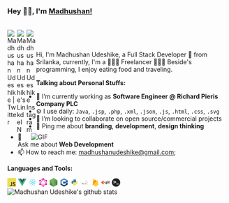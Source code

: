 
<!--
**Madhushanudeshike/MadhushanUdeshike** is a ✨ _special_ ✨ repository because its `README.md` (this file) appears on your GitHub profile.

Here are some ideas to get you started:

- 🔭 I’m currently working on ...
- 🌱 I’m currently learning ...
- 👯 I’m looking to collaborate on ...
- 🤔 I’m looking for help with ...
- 💬 Ask me about ...
- 📫 How to reach me: ...
- 😄 Pronouns: ...
- ⚡ Fun fact: ...
-->

### Hey 👋🏽, I'm [Madhushan!](https://madhushanudeshike.github.io?utm_source=github) 
<!-- ![Profile views](https://gpvc.arturio.dev/madhushanudeshike)
 -->
<br/>


<a href="https://twitter.com/madhushanul">
  <img align="left" alt="Madhushan Udeshike | Twitter" width="22px" src="https://cdn.jsdelivr.net/npm/simple-icons@v3/icons/twitter.svg" />
</a>
<a href="https://www.linkedin.com/in/madhushanul/">
  <img align="left" alt="Madhushan Udeshike's LinkdeIN" width="22px" src="https://cdn.jsdelivr.net/npm/simple-icons@v3/icons/linkedin.svg" />
</a>
<a href="https://www.instagram.com/madhushan_udeshika/">
  <img align="left" alt="Madhushan Udeshike Instagram" width="22px" src="https://cdn.jsdelivr.net/npm/simple-icons@v3/icons/instagram.svg" />
</a>



<br />
<br/>

Hi, I'm Madhushan Udeshike, a Full Stack Developer 🚀 from Srilanka, currently, I'm a 🙍🏽‍♂️ Freelancer 👨🏽‍💻  Beside's programming, I enjoy eating food and traveling.

  <img align="right" width="450px" alt="GIF" src="https://api.akasa.lk/cdn/developer.webp" />
  
**Talking about Personal Stuffs:**

- 🔭 I’m currently working as **Software Engineer @ Richard Pieris Company PLC**
- ⚙️ I use daily: `Java`, `.jsp`, `.php`, `.xml`, `.json`,  `.js`, `.html`, `.css`, `.svg`
- 👯 I’m looking to collaborate on open source/commercial projects
- 💅 Ping me about **branding**, **development**, **design thinking**
- 💬 Ask me about **Web Development**
- 📫 How to reach me: madhushanudeshike@gmail.com;


**Languages and Tools:**  

<code><img height="20" src="https://raw.githubusercontent.com/github/explore/80688e429a7d4ef2fca1e82350fe8e3517d3494d/topics/javascript/javascript.png"></code>
<code><img height="20" src="https://raw.githubusercontent.com/github/explore/80688e429a7d4ef2fca1e82350fe8e3517d3494d/topics/vue/vue.png"></code>
<code><img height="20" src="https://raw.githubusercontent.com/github/explore/80688e429a7d4ef2fca1e82350fe8e3517d3494d/topics/react/react.png"></code>
<code><img height="20" src="https://raw.githubusercontent.com/github/explore/5c058a388828bb5fde0bcafd4bc867b5bb3f26f3/topics/graphql/graphql.png"></code>
<code><img height="20" src="https://raw.githubusercontent.com/github/explore/80688e429a7d4ef2fca1e82350fe8e3517d3494d/topics/nodejs/nodejs.png"></code>
<code><img height="20" src="https://raw.githubusercontent.com/github/explore/80688e429a7d4ef2fca1e82350fe8e3517d3494d/topics/cpp/cpp.png"></code>
<code><img height="20" src="https://raw.githubusercontent.com/github/explore/80688e429a7d4ef2fca1e82350fe8e3517d3494d/topics/python/python.png"></code>
<code><img height="20" src="https://raw.githubusercontent.com/github/explore/80688e429a7d4ef2fca1e82350fe8e3517d3494d/topics/mysql/mysql.png"></code>
<code><img height="20" src="https://raw.githubusercontent.com/github/explore/80688e429a7d4ef2fca1e82350fe8e3517d3494d/topics/firebase/firebase.png"></code>
<code><img height="20" src="https://raw.githubusercontent.com/github/explore/80688e429a7d4ef2fca1e82350fe8e3517d3494d/topics/git/git.png"></code>
<code><img height="20" src="https://raw.githubusercontent.com/github/explore/80688e429a7d4ef2fca1e82350fe8e3517d3494d/topics/terminal/terminal.png"></code>
![Madhushan Udeshike's github stats](https://github-readme-stats.vercel.app/api?username=madhushanudeshike&show_icons=true&hide_border=true)
